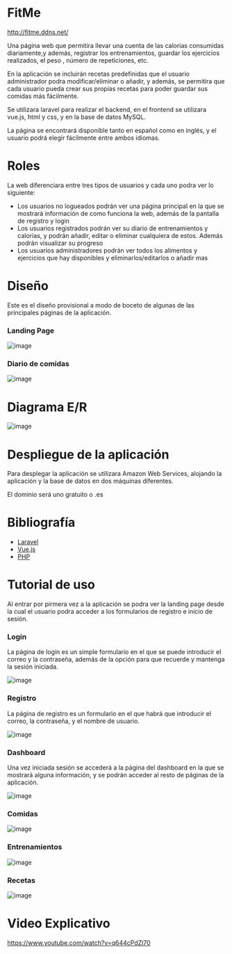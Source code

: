 # FitMe

http://fitme.ddns.net/

Una página web que permitira llevar una cuenta de las calorias consumidas diariamente,y además, registrar los entrenamientos, guardar los ejercicios realizados, el peso , número de repeticiones, etc.

En la aplicación se incluirán recetas predefinidas que el usuario administrador podra modificar/eliminar o añadir, y además, se permitira que cada usuario pueda crear sus propias recetas para poder guardar sus comidas más fácilmente.

Se utilizara laravel para realizar el backend, en el frontend se utilizara vue.js, html y css, y en la base de datos MySQL.

La página se encontrará disponible tanto en español como en inglés, y el usuario podrá elegir fácilmente entre ambos idiomas.

<h1>Roles</h1>

La web diferenciara entre tres tipos de usuarios y cada uno podra ver lo siguiente:
<ul>

<li>Los usuarios no logueados podrán ver una página principal en la que se mostrará información de como funciona la web, además de la pantalla de registro y login</li>
	
<li>Los usuarios registrados podrán ver su diario de entrenamientos y calorias, y podrán añadir, editar o eliminar cualquiera de estos. Además podrán visualizar su      progreso</li>

<li>Los usuarios administradores podrán ver todos los alimentos y ejercicios que hay disponibles y eliminarlos/editarlos o añadir mas</li></ul>

<h1>Diseño</h1>

Este es el diseño provisional a modo de boceto de algunas de las principales páginas de la aplicación.

<h3>Landing Page</h3>

![image](https://user-images.githubusercontent.com/71279176/160838067-9e4c07e7-1713-4399-8267-93164ef99d5a.png)

<h3>Diario de comidas</h3>

![image](https://user-images.githubusercontent.com/71279176/160838191-bd4807dd-9d18-4476-b8bb-04591df21d75.png)

<h1>Diagrama E/R</h1>

![image](https://user-images.githubusercontent.com/71279176/160837432-c471aa9a-5365-4a7c-82bc-facee322265d.png)

<h1>Despliegue de la aplicación</h1>

Para desplegar la aplicación se utilizara Amazon Web Services, alojando la aplicación y la base de datos en dos máquinas diferentes. 

El dominio será uno gratuito o .es

<h1>Bibliografía</h1>

<ul>
    <li><a href="https://laravel.com/docs/9.x/">Laravel</a></li>
    <li><a href="https://vuejs.org/guide/introduction.html">Vue.js</a></li>
    <li><a href="https://www.php.net/docs.php">PHP</a></li>
</ul>
 
<h1>Tutorial de uso</h1>

Al entrar por pirmera vez a la aplicación se podra ver la landing page desde la cual el usuario podra acceder a los formularios de registro e inicio de sesión.

<h3>Login</h3>
La página de login es un simple formulario en el que se puede introducir el correo y la contraseña, además de la opción para que recuerde y mantenga la sesión iniciada.

![image](https://user-images.githubusercontent.com/71279176/175094599-3d452828-9794-49f0-8519-f2e6e25a8247.png)

<h3>Registro</h3>
La página de registro es un formulario en el que habrá que introducir el correo, la contraseña, y el nombre de usuario.

![image](https://user-images.githubusercontent.com/71279176/175095203-89abb15f-845e-4496-b35f-8c74d45c2f6c.png)

<h3>Dashboard</h3>
Una vez iniciada sesión se accederá a la página del dashboard en la que se mostrará alguna información, y se podrán acceder al resto de páginas de la aplicación.

![image](https://user-images.githubusercontent.com/71279176/175095675-f3feed0f-9ddc-48b6-badd-2c03cae0729f.png)

<h3>Comidas</h3>

![image](https://user-images.githubusercontent.com/71279176/175122124-2441e1f1-82d2-48d2-a88b-6830d8fff331.png)

<h3>Entrenamientos</h3>

![image](https://user-images.githubusercontent.com/71279176/175122194-d6cfd580-89f7-4d3c-9a5c-60f11853e8be.png)

<h3>Recetas</h3>

![image](https://user-images.githubusercontent.com/71279176/175122248-bfa4af21-7aed-4920-9ccb-91e422eb279e.png)


<h1>Video Explicativo</h1>

https://www.youtube.com/watch?v=q644cPdZl70
